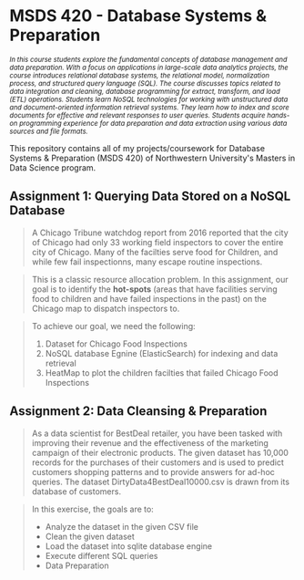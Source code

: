 # MSDS 420 - Database Systems & Preparation
<sup><i>In this course students explore the fundamental concepts of database management and data preparation. With a focus on applications in large-scale data analytics projects, the course introduces relational database systems, the relational model, normalization process, and structured query language (SQL). The course discusses topics related to data integration and cleaning, database programming for extract, transform, and load (ETL) operations. Students learn NoSQL technologies for working with unstructured data and document-oriented information retrieval systems. They learn how to index and score documents for effective and relevant responses to user queries. Students acquire hands-on programming experience for data preparation and data extraction using various data sources and file formats.</sup></i>

This repository contains all of my projects/coursework for Database Systems & Preparation (MSDS 420) of Northwestern University's Masters in Data Science program.

## Assignment 1: Querying Data Stored on a NoSQL Database
> A Chicago Tribune watchdog report from 2016 reported that the city of Chicago had only 33 working field inspectors to cover the entire city of Chicago. Many of the facilties serve food for Children, and while few fail inspectionns, many escape routine inspections.

> This is a classic resource allocation problem. In this assignment, our goal is to identify the **hot-spots** (areas that have facilities serving food to children and have failed inspections in the past) on the Chicago map to dispatch inspectors to.

> To achieve our goal, we need the following:
> 1. Dataset for Chicago Food Inspections
> 2. NoSQL database Egnine (ElasticSearch) for indexing and data retrieval
> 3. HeatMap to plot the children facilties that failed Chicago Food Inspections

## Assignment 2: Data Cleansing & Preparation
> As a data scientist for BestDeal retailer, you have been tasked with improving their revenue and the effectiveness of the marketing campaign of their electronic products. The given dataset has 10,000 records for the purchases of their customers and is used to predict customers shopping patterns and to provide answers for ad-hoc queries. The dataset DirtyData4BestDeal10000.csv is drawn from its database of customers.

> In this exercise, the goals are to:
> - Analyze the dataset in the given CSV file
> - Clean the given dataset
> - Load the dataset into sqlite database engine
> - Execute different SQL queries
> - Data Preparation
